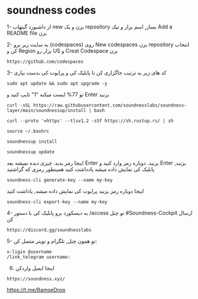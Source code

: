 # **soundness codes**


1- از داشبورد گیتهاب new بزن و یک repository بساز, اسم بزار و تیک Add a README file بزن

2- به سایت زیر برو (codespaces) روی New codespaces بزن repository انتخاب کن و Region بزار رو US و Creat Codespace بزن
```
https://github.com/codespaces
```
3- کد های زیر به ترتیب جاگزاری کن تا پابلیک کی و پرایوت کی بدست بیاری
```
sudo apt update && sudo apt upgrade -y
```
 تو 77% ایست میکنه "1" تایپ کنید و Enter بزنید 
```
curl -sSL https://raw.githubusercontent.com/soundnesslabs/soundness-layer/main/soundnessup/install | bash
```
```
curl --proto '=https' --tlsv1.2 -sSf https://sh.rustup.rs/ | sh
```
```
source ~/.bashrc
```
```
soundnessup install
```
```
soundnessup update
```
 اینجا رمز بدید. چیزی دیده نمیشه بعد Enter بزنید. دوباره رمز وارد کنید و Enter بزنید, پابلیک کی نمایش داده میشه یادداشت کنید همینطور رمزی که گزاشتید

```
soundness-cli generate-key --name my-key
```

اینجا دوباره رمز بزنید پرایوت کی نمایش داده میشه, یاداشت کنید
```
soundness-cli export-key --name my-key
```

4- به دیسکورد برو پابلیک کی با دستور /access تو چنل #Soundness-Cockpit ارسال کن
```
https://discord.gg/soundnesslabs
```

5- تو همون چنل, تلگرام و تویتر متصل کن:
```
x-ligin @username
/link_telegram username:
```

6. اینجا ایمیل واردکن
```
https://soundness.xyz/
```

https://t.me/BamseDrop

